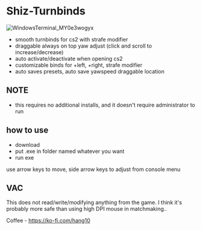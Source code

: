 # Shiz-Turnbinds
![WindowsTerminal_MY0e3wogyx](https://github.com/user-attachments/assets/2fd4dec8-7823-4a61-a4e1-182ae8cc1157)

- smooth turnbinds for cs2 with strafe modifier
- draggable always on top yaw adjust (click and scroll to increase/decrease)
- auto activate/deactivate when opening cs2
- customizable binds for +left, +right, strafe modifier
- auto saves presets, auto save yawspeed draggable location

## NOTE
- this requires no additional installs, and it doesn't require administrator to run

## how to use
- download
- put .exe in folder named whatever you want
- run exe

use arrow keys to move, side arrow keys to adjust from console menu

## VAC
This does not read/write/modifying anything from the game. I think it's probably more safe than using high DPI mouse in matchmaking..

Coffee - https://ko-fi.com/hang10

